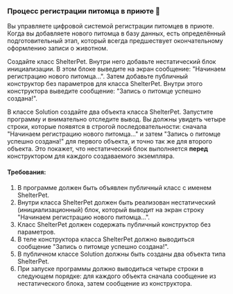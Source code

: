 
### Процесс регистрации питомца в приюте 🐾

Вы управляете цифровой системой регистрации питомцев в приюте. Когда вы добавляете нового питомца в базу данных, есть определённый подготовительный этап, который всегда предшествует окончательному оформлению записи о животном.

Создайте класс ShelterPet. Внутри него добавьте нестатический блок инициализации. В этом блоке выведите на экран сообщение: "Начинаем регистрацию нового питомца...". Затем добавьте публичный конструктор без параметров для класса ShelterPet. Внутри этого конструктора выведите сообщение: "Запись о питомце успешно создана!".

В классе Solution создайте два объекта класса ShelterPet. Запустите программу и внимательно отследите вывод. Вы должны увидеть четыре строки, которые появятся в строгой последовательности: сначала "Начинаем регистрацию нового питомца..." и затем "Запись о питомце успешно создана!" для первого объекта, и точно так же для второго объекта. Это покажет, что нестатический блок выполняется **перед** конструктором для каждого создаваемого экземпляра.

#### Требования:
1. В программе должен быть объявлен публичный класс с именем ShelterPet.
2. Внутри класса ShelterPet должен быть реализован нестатический (инициализационный) блок, который выводит на экран строку "Начинаем регистрацию нового питомца...".
3. Класс ShelterPet должен содержать публичный конструктор без параметров.
4. В теле конструктора класса ShelterPet должно выводиться сообщение "Запись о питомце успешно создана!".
5. В публичном классе Solution должны быть созданы два объекта типа ShelterPet.
6. При запуске программы должно выводиться четыре строки в следующем порядке: для каждого объекта сначала сообщение из нестатического блока, затем сообщение из конструктора.